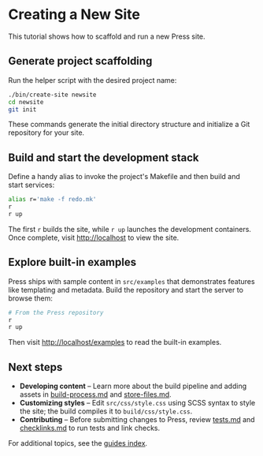 # Creating a New Site

This tutorial shows how to scaffold and run a new Press site.

## Generate project scaffolding

Run the helper script with the desired project name:

```bash
./bin/create-site newsite
cd newsite
git init
```

These commands generate the initial directory structure and initialize a Git repository for your site.

## Build and start the development stack

Define a handy alias to invoke the project's Makefile and then build and start services:

```bash
alias r='make -f redo.mk'
r
r up
```

The first `r` builds the site, while `r up` launches the development containers. Once complete, visit [http://localhost](http://localhost) to view the site.

## Explore built-in examples

Press ships with sample content in `src/examples` that demonstrates features like templating and metadata.
Build the repository and start the server to browse them:

```bash
# From the Press repository
r
r up
```

Then visit [http://localhost/examples](http://localhost/examples) to read the built-in examples.

## Next steps

- **Developing content** – Learn more about the build pipeline and adding assets in [build-process.md](build-process.md) and [store-files.md](store-files.md).
- **Customizing styles** – Edit `src/css/style.css` using SCSS syntax to style the site; the build compiles it to `build/css/style.css`.
- **Contributing** – Before submitting changes to Press, review
  [tests.md](tests.md) and
  [checklinks.md](../pie/check/checklinks.md) to run tests and link
  checks.

For additional topics, see the [guides index](README.md).
